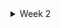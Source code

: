 <details>
  <summary>Week 2</summary>
  
  <details>
    <summary>1) Understanding how to measure CPU performance</summary>
    
    Content related to measuring CPU performance goes here.
  </details>
  
  <details>
    <summary>2) RISC-V architecture</summary>
    
    Content related to RISC-V architecture goes here.
  </details>
  
  <details>
    <summary>3) Task 3</summary>
    
    - Verify all the C code (counter, matrix multiplication, ALU code) using RISC-V compiler and spike output.
    Note: all c program are avaliable in [week1_parta]<../week1/part_a>
      1) Counter
      
      2) Matrix Multiplication
      
      3) ALU
      
    ## Measure CPU performance of all the programs mentioned above using either Godbolt or RISC-V disassembler.
  </details>
</details>

